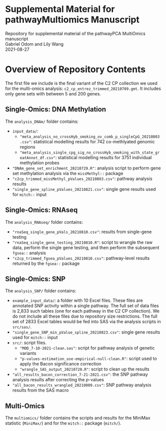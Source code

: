# Supplemental Material for pathwayMultiomics Manuscript  
Repository for supplemental material of the pathwayPCA MultiOmics manuscript  
Gabriel Odom and Lily Wang  
2021-08-27  


# Overview of Repository Contents
The first file we include is the final variant of the C2 CP collection we used for the multi-omics analysis: `c2_cp_entrez_trimmed_20210709.gmt`. It includes only gene sets with between 5 and 200 genes.


## Single-Omics: DNA Methylation
The `analysis_DNAm/` folder contains:

- `input_data/`: 
    + `"meta_analysis_no_crossHyb_smoking_ov_comb_p_singleCpG_20210803.csv"`: statistical modelling results for 742 co-methlyated genomic regions
    + `"meta_analysis_single_cpg_sig_no_crossHyb_smoking_with_state_greatAnnot_df.csv"`: statistical modelling results for 3751 individual methylation probes
- `"DNAm_gene_set_enrichment_20210729.R"`: analysis script to perform gene set methylation analysis via the `missMethyl::` package
- `"c2cp_trimmed_missMethyl_pValues_20210803.csv"`: pathway analysis results 
- `"single_gene_spline_pValues_20210821.csv"`: single gene results used for `mitch::` input


## Single-Omics: RNAseq
The `analysis_RNAseq/` folder contains:

- `"rnaSeq_single_gene_pVals_20210810.csv"`: results from single-gene testing
- `"rnaSeq_single_gene_testing_20210810.R"`: script to wrangle the raw data, perform the single gene testing, and then perform the subsequent `fgsea::` analysis
- `"c2cp_trimmed_fgsea_pValues_20210810.csv"`: pathway-level results returned by the `fgsea::` package


## Single-Omics: SNP
The `analysis_SNP/` folder contains: 

- `example_input_data/`: a folder with 10 Excel files. These files are annotated SNP activity within a single pathway. The full set of data files is 2,833 such tables (one for each pathway in the C2 CP collection). We do not include all these files due to repository size restrictions. The full set of 2833 Excel tables would be fed into SAS via the analysis scripts in `src/sas/`.
- `"single_gene_SNP_min_pValue_spline_20210823.csv"`: single gene results used for `mitch::` input
- `src/`: script files. 
    + `"MOD_7-10-2021-clean.sas"`: script for pathway analysis of genetic variants
    + `"p-values-estimation_use-empirical-null-clean.R"`: script used to apply the Bacon significance correction
    + `"wrangle_SAS_output_20210720.R"`: script to clean up the results
- `"all_results_bacon_correction_7-21-2021.csv"`: the SNP pathway analysis results after correcting the *p*-values
- `"all_bacon_results_wrangled_20210809.csv"`: SNP pathway analysis results from the SAS macro


## Multi-Omics
The `multiomics/` folder contains the scripts and results for the MiniMax statistic (`MiniMax/`) and for the `mitch::` package (`mitch/`).


